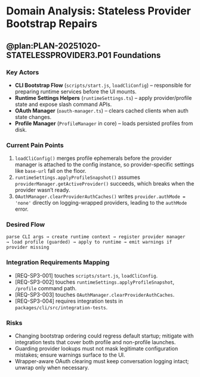 # Domain Analysis: Stateless Provider Bootstrap Repairs

## @plan:PLAN-20251020-STATELESSPROVIDER3.P01 Foundations

### Key Actors
- **CLI Bootstrap Flow** (`scripts/start.js`, `loadCliConfig`) – responsible for preparing runtime services before the UI mounts.
- **Runtime Settings Helpers** (`runtimeSettings.ts`) – apply provider/profile state and expose slash command APIs.
- **OAuth Manager** (`oauth-manager.ts`) – clears cached clients when auth state changes.
- **Profile Manager** (`ProfileManager` in core) – loads persisted profiles from disk.

### Current Pain Points
1. `loadCliConfig()` merges profile ephemerals before the provider manager is attached to the config instance, so provider-specific settings like `base-url` fall on the floor.
2. `runtimeSettings.applyProfileSnapshot()` assumes `providerManager.getActiveProvider()` succeeds, which breaks when the provider wasn’t ready.
3. `OAuthManager.clearProviderAuthCaches()` writes `provider.authMode = 'none'` directly on logging-wrapped providers, leading to the `authMode` error.

### Desired Flow
```
parse CLI args → create runtime context → register provider manager
→ load profile (guarded) → apply to runtime → emit warnings if provider missing
```

### Integration Requirements Mapping
- [REQ-SP3-001] touches `scripts/start.js`, `loadCliConfig`.
- [REQ-SP3-002] touches `runtimeSettings.applyProfileSnapshot`, `/profile` command path.
- [REQ-SP3-003] touches `OAuthManager.clearProviderAuthCaches`.
- [REQ-SP3-004] requires integration tests in `packages/cli/src/integration-tests`.

### Risks
- Changing bootstrap ordering could regress default startup; mitigate with integration tests that cover both profile and non-profile launches.
- Guarding provider lookups must not mask legitimate configuration mistakes; ensure warnings surface to the UI.
- Wrapper-aware OAuth clearing must keep conversation logging intact; unwrap only when necessary.
